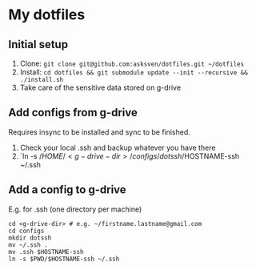 # My dotfiles

## Initial setup

1. Clone: `git clone git@github.com:asksven/dotfiles.git ~/dotfiles`
1. Install: `cd dotfiles && git submodule update --init --recursive && ./install.sh`
1. Take care of the sensitive data stored on g-drive

## Add configs from g-drive

Requires insync to be installed and sync to be finished.

1. Check your local .ssh and backup whatever you have there
1. `ln -s /$HOME/<g-drive-dir>/configs/dotssh/$HOSTNAME-ssh ~/.ssh


## Add a config to g-drive

E.g. for .ssh (one directory per machine)

```
cd <g-drive-dir> # e.g. ~/firstname.lastname@gmail.com
cd configs
mkdir dotssh
mv ~/.ssh .
mv .ssh $HOSTNAME-ssh
ln -s $PWD/$HOSTNAME-ssh ~/.ssh
```

